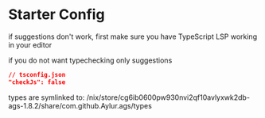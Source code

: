 
# Starter Config

if suggestions don't work, first make sure
you have TypeScript LSP working in your editor

if you do not want typechecking only suggestions

```json
// tsconfig.json
"checkJs": false
```

types are symlinked to:
/nix/store/cg6ib0600pw930nvi2qf10avlyxwk2db-ags-1.8.2/share/com.github.Aylur.ags/types
